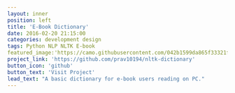 ```yaml
---
layout: inner
position: left
title: 'E-Book Dictionary'
date: 2016-02-20 21:15:00
categories: development design
tags: Python NLP NLTK E-book
featured_image:'https://camo.githubusercontent.com/042b1599da865f33321f8ca3603b3c4a7d685696/68747470733a2f2f7333322e706f7374696d672e6f72672f6a7232736477396d642f7373322e706e67'
project_link: 'https://github.com/prav10194/nltk-dictionary'
button_icon: 'github'
button_text: 'Visit Project'
lead_text: "A basic dictionary for e-book users reading on PC."
---
```

